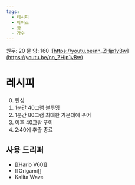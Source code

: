 ```yaml
---
tags:
  - 레시피
  - 아이스
  - 핫
  - 가수
---
```

원두: 20
물 양: 160
![https://youtu.be/nn_ZHjp1yBw](https://youtu.be/nn_ZHjp1yBw)
# 레시피
0. 린싱
1. 1분간 40그램 블루밍
2. 1분간 80그램 최대한 가운데에 푸어
3. 이후 40그람 푸어
4. 2:40에 추출 종료
## 사용 드리퍼
- [[Hario V60]]
- [[Origami]]
- Kalita Wave
